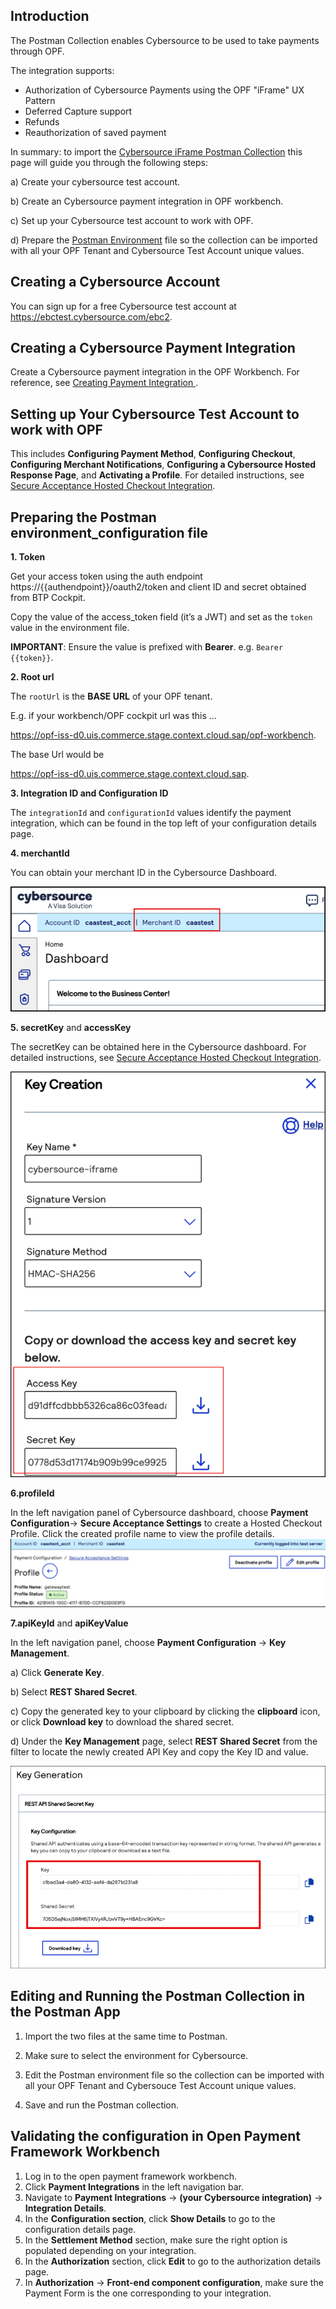 ## Introduction ##
The Postman Collection enables Cybersource to be used to take payments through OPF. 

The integration supports:

* Authorization of Cybersource Payments using the OPF "iFrame" UX Pattern
* Deferred Capture support
* Refunds
* Reauthorization of saved payment

In summary: to import the [Cybersource iFrame Postman Collection](https://github.com/opf-postman/commerce-cloud-open-payment-integration/blob/main/postman/cybersource/iFrame/Cybersource%20-%20iFrame%20-%20CAPTURE_PER_SHIPMENT%20-%20OPF_Provider_Configuration.json) this page will guide you through the following steps: 

a) Create your cybersource test account.

b) Create an Cybersource payment integration in OPF workbench.

c) Set up your Cybersource test account to work with OPF.

d) Prepare the [Postman Environment](https://github.com/opf-postman/commerce-cloud-open-payment-integration/blob/main/postman/cybersource/iFrame/Cybersource%20-%20iFrame%20-%20CAPTURE_PER_SHIPMENT%20-%20OPF_Environment_Configuration.json) file so the collection can be imported with all your OPF Tenant and Cybersource Test Account unique values. 

## Creating a Cybersource Account ##
You can sign up for a free Cybersource test account at https://ebctest.cybersource.com/ebc2.


## Creating a Cybersource Payment Integration 
Create a Cybersource payment integration in the OPF Workbench. For reference, see [Creating Payment Integration
](https://help.sap.com/docs/SAP_COMMERCE_CLOUD_PUBLIC_CLOUD/0996ba68e5794b8ab51db8d25d4c9f8a/20a64f954df1425391757759011e7e6b.html?state=DRAFT).

## Setting up Your Cybersource Test Account to work with OPF
This includes **Configuring Payment Method**, **Configuring Checkout**, **Configuring Merchant Notifications**, **Configuring a Cybersource Hosted Response Page**, and **Activating a Profile**. For detailed instructions, see [Secure Acceptance Hosted Checkout
Integration](https://developer.cybersource.com/library/documentation/dev_guides/Secure_Acceptance_Hosted_Checkout/html/index.html#t=Topics%2FSecurity_Keys.htm%23TOC_Creating_Security_Keysbc-1&rhtocid=_4_2_0).


## Preparing the Postman environment_configuration file

**1. Token**

Get your access token using the auth endpoint https://{{authendpoint}}/oauth2/token and client ID and secret obtained from BTP Cockpit.

Copy the value of the access_token field (it’s a JWT) and set as the ``token`` value in the environment file.

**IMPORTANT**: Ensure the value is prefixed with **Bearer**. e.g. ``Bearer {{token}}``.

**2. Root url**

The ``rootUrl`` is the **BASE URL** of your OPF tenant.

E.g. if your workbench/OPF cockpit url was this …

<https://opf-iss-d0.uis.commerce.stage.context.cloud.sap/opf-workbench>.

The base Url would be

https://opf-iss-d0.uis.commerce.stage.context.cloud.sap.

**3. Integration ID and Configuration ID**

The ``integrationId`` and ``configurationId`` values identify the payment integration, which can be found in the top left of your configuration details page.

**4. merchantId** 

You can obtain your merchant ID in the Cybersource Dashboard.

![](images/cybersource-get-merchant-id.png)

**5. secretKey** and **accessKey**

The secretKey can be obtained here in the Cybersource dashboard. 
For detailed instructions, see [Secure Acceptance Hosted Checkout
Integration](https://developer.cybersource.com/library/documentation/dev_guides/Secure_Acceptance_Hosted_Checkout/html/index.html#t=Topics%2FSecurity_Keys.htm%23TOC_Creating_Security_Keysbc-1&rhtocid=_4_2_0). 

![](images/cybersource-get-access-key.png)


**6.profileId**

In the left navigation panel of Cybersource dashboard, choose **Payment Configuration**-> **Secure Acceptance Settings** to create a Hosted Checkout Profile.
Click the created profile name to view the profile details.
![](images/cybersource-get-profile-id.png)

**7.apiKeyId** and **apiKeyValue**

In the left navigation panel, choose **Payment Configuration** -> **Key Management**.

a) Click **Generate Key**.

b) Select **REST Shared Secret**.

c) Copy the generated key to your clipboard by clicking the **clipboard** icon, or click **Download key** to download the shared secret.

d) Under the **Key Management** page, select **REST Shared Secret** from the filter to locate the newly created API Key and copy the Key ID and value.

![](images/cybersource-get-apikey.png)

## Editing and Running the Postman Collection in the Postman App

   1. Import the two files at the same time to Postman.

   2. Make sure to select the environment for Cybersource.

   3. Edit the Postman environment file so the collection can be imported with all your OPF Tenant and Cybersouce Test Account unique values.
      
   4. Save and run the Postman collection.

      
## Validating the configuration in Open Payment Framework Workbench

   1. Log in to the open payment framework workbench.
   2. Click **Payment Integrations** in the left navigation bar.
   3. Navigate to **Payment Integrations** -> **(your Cybersource integration)** -> **Integration Details**.
   4. In the **Configuration section**, click **Show Details** to go to the configuration details page.
   5. In the **Settlement Method** section, make sure the right option is populated depending on your integration.
   6. In the **Authorization** section, click **Edit** to go to the authorization details page.
   7. In **Authorization** -> **Front-end component configuration**, make sure the Payment Form is the one corresponding to your integration.
